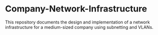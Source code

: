 # Company-Network-Infrastructure
This repository documents the design and implementation of a network infrastructure for a medium-sized company using subnetting and VLANs.
